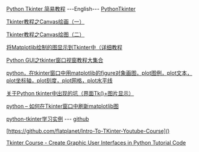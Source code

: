 [Python Tkinter 简易教程](https://blog.csdn.net/liuxu0703/category_9268244.html)
---English--- [PythonTkinter](https://www.python-course.eu/python_tkinter.php) 

[Tkinter教程之Canvas绘画（一）](https://tpleina.com/2019/06/2702318118.html)

[Tkinter教程之Canvas绘图（二）](https://tpleina.com/2019/06/2064081439.html)

[将Matplotlib绘制的图显示到Tkinter中（详细教程](http://www.wepeng.net/article/detail/91894935.html)

[Python GUI之tkinter窗口视窗教程大集合](https://www.cnblogs.com/shwee/p/9427975.html)

[python，在tkinter窗口中用matplotlib的figure对象画图，plot图例，plot文本，plot坐标轴，plot刻度，plot网格，plot水平线](https://blog.csdn.net/m0_37542524/article/details/88851866)

[关于Python tkinter中出现的坑（界面Tk()+图片显示）](http://www.manongzj.com/blog/3-whhhizylbszctsl.html)

[python – 如何在Tkinter窗口中刷新matplotlib图](http://www.voidcn.com/article/p-updhmayc-bwd.html)


[python-tkinter学习实例](https://www.codercto.com/a/11923.html)   --- [github](https://github.com/ishikota/PyPokerGUI/tree/master/pypokergui)

[https://github.com/flatplanet/Intro-To-TKinter-Youtube-Course]()

[Tkinter Course - Create Graphic User Interfaces in Python Tutorial ](https://www.youtube.com/watch?v=YXPyB4XeYLA&t=13917s)
[Code](https://github.com/flatplanet/Intro-To-TKinter-Youtube-Course)

[]()

